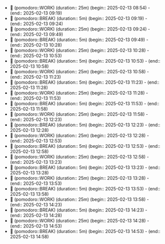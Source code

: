 - 🍅 (pomodoro::WORK) (duration:: 25m) (begin:: 2025-02-13 08:54) - (end:: 2025-02-13 09:19)
- 🥤 (pomodoro::BREAK) (duration:: 5m) (begin:: 2025-02-13 09:19) - (end:: 2025-02-13 09:24)
- 🍅 (pomodoro::WORK) (duration:: 25m) (begin:: 2025-02-13 09:24) - (end:: 2025-02-13 09:49)
- 🥤 (pomodoro::BREAK) (duration:: 5m) (begin:: 2025-02-13 09:49) - (end:: 2025-02-13 10:28)
- 🍅 (pomodoro::WORK) (duration:: 25m) (begin:: 2025-02-13 10:28) - (end:: 2025-02-13 10:53)
- 🥤 (pomodoro::BREAK) (duration:: 5m) (begin:: 2025-02-13 10:53) - (end:: 2025-02-13 10:58)
- 🍅 (pomodoro::WORK) (duration:: 25m) (begin:: 2025-02-13 10:58) - (end:: 2025-02-13 11:23)
- 🥤 (pomodoro::BREAK) (duration:: 5m) (begin:: 2025-02-13 11:23) - (end:: 2025-02-13 11:28)
- 🍅 (pomodoro::WORK) (duration:: 25m) (begin:: 2025-02-13 11:28) - (end:: 2025-02-13 11:53)
- 🥤 (pomodoro::BREAK) (duration:: 5m) (begin:: 2025-02-13 11:53) - (end:: 2025-02-13 11:58)
- 🍅 (pomodoro::WORK) (duration:: 25m) (begin:: 2025-02-13 11:58) - (end:: 2025-02-13 12:23)
- 🥤 (pomodoro::BREAK) (duration:: 5m) (begin:: 2025-02-13 12:23) - (end:: 2025-02-13 12:28)
- 🍅 (pomodoro::WORK) (duration:: 25m) (begin:: 2025-02-13 12:28) - (end:: 2025-02-13 12:53)
- 🥤 (pomodoro::BREAK) (duration:: 5m) (begin:: 2025-02-13 12:53) - (end:: 2025-02-13 12:58)
- 🍅 (pomodoro::WORK) (duration:: 25m) (begin:: 2025-02-13 12:58) - (end:: 2025-02-13 13:23)
- 🥤 (pomodoro::BREAK) (duration:: 5m) (begin:: 2025-02-13 13:23) - (end:: 2025-02-13 13:28)
- 🍅 (pomodoro::WORK) (duration:: 25m) (begin:: 2025-02-13 13:28) - (end:: 2025-02-13 13:53)
- 🥤 (pomodoro::BREAK) (duration:: 5m) (begin:: 2025-02-13 13:53) - (end:: 2025-02-13 13:58)
- 🍅 (pomodoro::WORK) (duration:: 25m) (begin:: 2025-02-13 13:58) - (end:: 2025-02-13 14:23)
- 🥤 (pomodoro::BREAK) (duration:: 5m) (begin:: 2025-02-13 14:23) - (end:: 2025-02-13 14:28)
- 🍅 (pomodoro::WORK) (duration:: 25m) (begin:: 2025-02-13 14:28) - (end:: 2025-02-13 14:53)
- 🥤 (pomodoro::BREAK) (duration:: 5m) (begin:: 2025-02-13 14:53) - (end:: 2025-02-13 14:58)